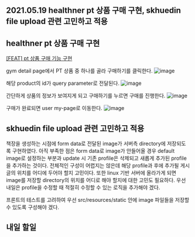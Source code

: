 ## 2021.05.19 healthner pt 상품 구매 구현, skhuedin file upload 관련 고민하고 적용

## healthner pt 상품 구매 구현

[[FEAT] pt 상품 구매 기능 구현](https://github.com/healthner/healthner/pull/74)

gym detail page에서 PT 상품 중 하나를 골라 구매하기를 클릭한다.
![image](https://user-images.githubusercontent.com/59357153/118781492-162dc380-b8c8-11eb-951b-719959266e81.png)

해당 product의 id가 query parameter로 전달된다.
![image](https://user-images.githubusercontent.com/59357153/118781531-1ded6800-b8c8-11eb-9aae-5a43d1d9f631.png)

간단하게 상품의 정보가 보여지게 되고 구매하기를 누르면 구매를 진행한다.
![image](https://user-images.githubusercontent.com/59357153/118781581-2f367480-b8c8-11eb-8bd1-9878bcedbfca.png)

구매가 완료되면 user my-page로 이동한다.
![image](https://user-images.githubusercontent.com/59357153/118781740-58ef9b80-b8c8-11eb-880a-233811c61130.png)


## skhuedin file upload 관련 고민하고 적용

책장을 생성하는 시점에 form data로 전달된 image가 서버측 directory에 저장되도록 구현하였다. 아직 부족한 점은 form data로 image가 안들어올 경우 default image로 설정하는 부분과 update 시 기존 profile은 삭제되고 새롭게 추가된 profile을 추가하는 것이다. 전체적인 구성이 어렵지는 않은데 해당 profile과 후에 추가될 게시글의 위치를 어디에 두어야 할지 고민이다. 또한 linux 기반 서버에 올라가게 되면 image를 저장할 directory의 위치를 어디로 해야 할지에 대한 고민도 필요하다. 우선 내일은 profile을 수정할 때 적절히 수정할 수 있는 로직을 추가해야 겠다. 

프론트의 테스트를 고려하여 우선 src/resources/static 안에 image 파일들을 저장할 수 있도록 구성해야 겠다.

## 내일 할일
